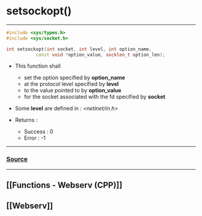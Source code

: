# setsockopt()
---
~~~cpp
#include <sys/types.h>
#include <sys/socket.h>

int setsockopt(int socket, int level, int option_name,
           const void *option_value, socklen_t option_len);
~~~
- This function shall
	- set the option specified by **option_name** 
	- at the protocol level specified by **level**
	- to the value pointed to by **option_value** 
	- for the socket associated with the fd specified by **socket**
- Some **level** are defined in : _<netinet/in.h>_

- Returns :
	- Success : 0
	- Error : -1
---
### [Source]()
---
## [[Functions - Webserv (CPP)]]
## [[Webserv]]